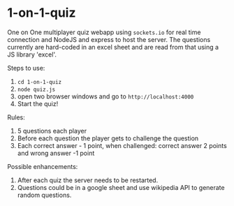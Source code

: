 # 1-on-1-quiz
One on One multiplayer quiz webapp using `sockets.io` for real time connection and NodeJS and express to host the server.
The questions currently are hard-coded in an excel sheet and are read from that using a JS library 'excel'.

Steps to use:

1) ```cd 1-on-1-quiz```
2) ```node quiz.js```
3) open two browser windows and go to ```http://localhost:4000```
4) Start the quiz!

Rules:

1) 5 questions each player
2) Before each question the player gets to challenge the question
3) Each correct answer - 1 point, when challenged: correct answer 2 points and wrong answer -1 point

Possible enhancements:

1) After each quiz the server needs to be restarted.
2) Questions could be in a google sheet and use wikipedia API to generate random questions.
